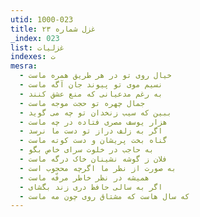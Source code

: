 ```yaml
---
utid: 1000-023
title: غزل شماره ۲۳
_index: 023
list: غزلیات
indexes: ت
mesra:
  - خیال روی تو در هر طریق همره ماست
  - نسیم موی تو پیوند جان آگه ماست
  - به رغم مدعیانی که منع عشق کنند
  - جمال چهره تو حجت موجه ماست
  - ببین که سیب زنخدان تو چه می گوید
  - هزار یوسف مصری فتاده در چه ماست
  - اگر به زلف دراز تو دست ما نرسد
  - گناه بخت پریشان و دست کوته ماست
  - به حاجب در خلوت سرای خاص بگو
  - فلان ز گوشه نشینان خاک درگه ماست
  - به صورت از نظر ما اگرچه محجوب است
  - همیشه در نظر خاطر مرفّه ماست
  - اگر به سالی حافظ دری زند بگشای
  - که سال هاست که مشتاق روی چون مه ماست
---
```

